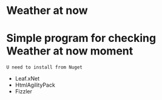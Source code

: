 # Weather at now
# Simple program for checking Weather at now moment
 ` U need to install from Nuget `
- Leaf.xNet 
- HtmlAgilityPack
- Fizzler
